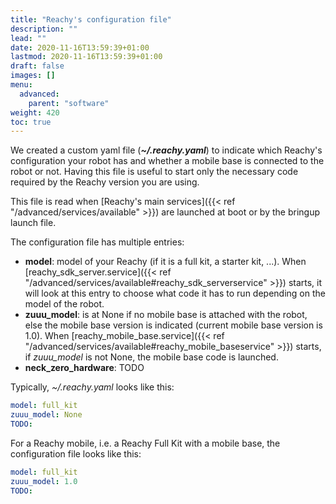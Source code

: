 ```yaml
---
title: "Reachy's configuration file"
description: ""
lead: ""
date: 2020-11-16T13:59:39+01:00
lastmod: 2020-11-16T13:59:39+01:00
draft: false
images: []
menu:
  advanced:
    parent: "software"
weight: 420
toc: true
---
```

We created a custom yaml file (***~/.reachy.yaml***) to indicate which Reachy's configuration your robot has and whether a mobile base is connected to the robot or not. Having this file is useful to start only the necessary code required by the Reachy version you are using.

This file is read when [Reachy's main services]({{< ref "/advanced/services/available" >}}) are launched at boot or by the bringup launch file.

The configuration file has multiple entries:
- **model**: model of your Reachy (if it is a full kit, a starter kit, ...). When [reachy_sdk_server.service]({{< ref "/advanced/services/available#reachy_sdk_serverservice" >}}) starts, it will look at this entry to choose what code it has to run depending on the model of the robot.
- **zuuu_model**: is at None if no mobile base is attached with the robot, else the mobile base version is indicated (current mobile base version is 1.0). When [reachy_mobile_base.service]({{< ref "/advanced/services/available#reachy_mobile_baseservice" >}}) starts, if *zuuu_model* is not None, the mobile base code is launched.
- **neck_zero_hardware**: TODO


Typically, *~/.reachy.yaml* looks like this:

```yaml
model: full_kit
zuuu_model: None
TODO:
```

For a Reachy mobile, i.e. a Reachy Full Kit with a mobile base, the configuration file looks like this:

```yaml
model: full_kit
zuuu_model: 1.0
TODO:
```
